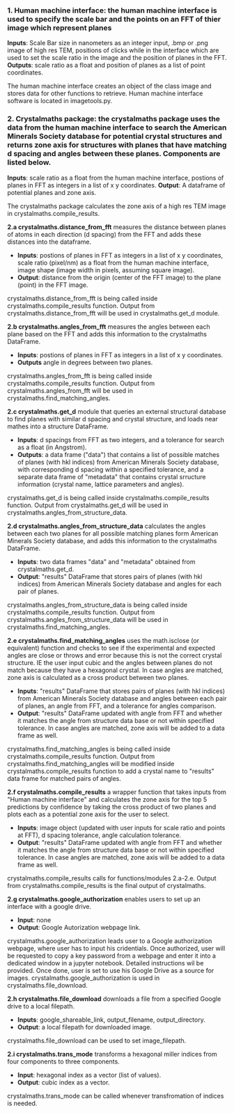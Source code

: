 
### 1. Human machine interface: the human machine interface is used to specify the scale bar and the points on an FFT of thier image which represent planes

**Inputs**: Scale Bar size in nanometers as an integer input, .bmp or .png image of high res TEM, positions of clicks while in the interface which are used to set the scale ratio in the image and the position of planes in the FFT.
**Outputs**: scale ratio as a float and position of planes as a list of point coordinates.

The human machine interface creates an object of the class image and stores data for other functions to retrieve. Human machine interface software is located in imagetools.py.


### 2. Crystalmaths package: the crystalmaths package uses the data from the human machine interface to search the American Minerals Society database for potential crystal structures and returns zone axis for structures with planes that have matching d spacing and angles between these planes. Components are listed below.

**Inputs**: scale ratio as a float from the human machine interface, postions of planes in FFT as integers in a list of x y coordinates.
**Output**: A dataframe of potential planes and zone axis.

The crystalmaths package calculates the zone axis of a high res TEM image in crystalmaths.compile_results.


**2.a crystalmaths.distance_from_fft** measures the distance between planes of atoms in each direction (d spacing) from the FFT and adds these distances into the dataframe.

* **Inputs**: postions of planes in FFT as integers in a list of x y coordinates, scale ratio (pixel/nm) as a float from the human machine interface, image shape (image width in pixels, assuming square image).
* **Output**: distance from the origin (center of the FFT image) to the plane (point) in the FFT image.

crystalmaths.distance_from_fft is being called inside crystalmaths.compile_results function.
Output from crystalmaths.distance_from_fft will be used in crystalmaths.get_d module.


**2.b crystalmaths.angles_from_fft** measures the angles between each plane based on the FFT and adds this information to the crystalmaths DataFrame.

* **Inputs**: postions of planes in FFT as integers in a list of x y coordinates.
* **Outputs** angle in degrees between two planes.

crystalmaths.angles_from_fft is being called inside crystalmaths.compile_results function.
Output from crystalmaths.angles_from_fft will be used in crystalmaths.find_matching_angles.


**2.c crystalmaths.get_d** module that queries an external structural database to find planes with similar d spacing and crystal structure, and loads near mathes into a structure DataFrame.

* **Inputs**: d spacings from FFT as two integers, and a tolerance for search as a float (in Angstrom).
* **Outputs**: a data frame ("data") that contains a list of possible matches of planes (with hkl indices) from American Minerals Society database, with corresponding d spacing within a specified tolerance, and a separate data frame of "metadata" that contains crystal srructure information (crystal name, lattice parameters and angles).

crystalmaths.get_d is being called inside crystalmaths.compile_results function.
Output from crystalmaths.get_d will be used in crystalmaths.angles_from_structure_data.


**2.d crystalmaths.angles_from_structure_data** calculates the angles between each two planes for all possible matching planes form American Minerals Society database, and adds this information to the crystalmaths DataFrame.

* **Inputs**: two data frames "data" and "metadata" obtained from crystalmaths.get_d.
* **Output**: "results" DataFrame that stores pairs of planes (with hkl indices) from American Minerals Society database and angles for each pair of planes.

crystalmaths.angles_from_structure_data is being called inside crystalmaths.compile_results function.
Output from crystalmaths.angles_from_structure_data will be used in crystalmaths.find_matching_angles.


**2.e crystalmaths.find_matching_angles** uses the math.isclose (or equivalent) function and checks to see if the experimental and expected angles are close or throws and error because this is not the correct crystal structure. IE the user input cubic and the angles between planes do not match because they have a hexagonal crystal. In case angles are matched, zone axis is calculated as a cross product between two planes.

* **Inputs**: "results" DataFrame that stores pairs of planes (with hkl indices) from American Minerals Society database and angles between each pair of planes, an angle from FFT, and a tolerance for angles comparison.
* **Output**: "results" DataFrame updated with angle from FFT and whether it matches the angle from structure data base or not within specified tolerance. In case angles are matched, zone axis will be added to a data frame as well.

crystalmaths.find_matching_angles is being called inside crystalmaths.compile_results function.
Output from crystalmaths.find_matching_angles will be modified inside crystalmaths.compile_results function to add a crystal name to "results" data frame for matched pairs of angles.


**2.f crystalmaths.compile_results** a wrapper function that takes inputs from "Human machine interface" and calculates the zone axis for the top 5 predictions by confidence by taking the cross product of two planes and plots each as a potential zone axis for the user to select.

* **Inputs**: image object (updated with user inputs for scale ratio and points at FFT), d spacing tolerance, angle calculation tolerance.
* **Output**: "results" DataFrame updated with angle from FFT and whether it matches the angle from structure data base or not within specified tolerance. In case angles are matched, zone axis will be added to a data frame as well.

crystalmaths.compile_results calls for functions/modules 2.a-2.e.
Output from crystalmaths.compile_results is the final output of crystalmaths.


**2.g crystalmaths.google_authorization** enables users to set up an interface with a google drive.

* **Input**: none
* **Output**: Google Autorization webpage link.

crystalmaths.google_authorization leads user to a Google authorization webpage, where user has to input his cridentials. Once authorized, user will be requested to copy a key password from a webpage and enter it into a dedicated window in a jupyter notebook. Detailed instructions wil be provided. Once done, user is set to use his Google Drive as a source for images.
crystalmaths.google_authorization is used in crystalmaths.file_download.


**2.h crystalmaths.file_download** downloads a file from a specified Google drive to a local filepath.
* **Inputs**: google_shareable_link, output_filename, output_directory.
* **Output**: a local filepath for downloaded image.

crystalmaths.file_download can be used to set image_filepath.


**2.i crystalmaths.trans_mode** transforms a hexagonal miller indices from four components to three components.

* **Input**: hexagonal index as a vector (list of values).
* **Output**: cubic index as a vector.

crystalmaths.trans_mode can be called whenever transfromation of indices is needed.
